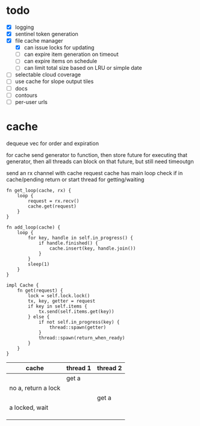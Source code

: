 # todo

- [x] logging
- [x] sentinel token generation
- [x] file cache manager
    - [x] can issue locks for updating
    - [ ] can expire item generation on timeout
    - [ ] can expire items on schedule
    - [ ] can limit total size based on LRU or simple date
- [ ] selectable cloud coverage
- [ ] use cache for slope output tiles
- [ ] docs
- [ ] contours
- [ ] per-user urls

# cache

dequeue vec for order and expiration

for cache send generator to function, then store future for executing that generator, then all threads can block on that future, but still need timeoutgn

send an rx channel with cache request
cache has main loop
check if in cache/pending
return or start thread for getting/waiting

```
fn get_loop(cache, rx) {
    loop {
        request = rx.recv()
        cache.get(request)
    }
}

fn add_loop(cache) {
    loop {
        for key, handle in self.in_progress() {
            if handle.finished() {
                cache.insert(key, handle.join())
            }
        }
        sleep(1)
    }
}

impl Cache {
    fn get(request) {
        lock = self.lock.lock()
        tx, key, getter = request
        if key in self.items {
            tx.send(self.items.get(key))
        } else {
            if not self.in_progress(key) {
                thread::spawn(getter)
            }
            thread::spawn(return_when_ready)
        }
    }
}
```

| cache               | thread 1 | thread 2 |
| ------------------- | -------- | -------- |
|                     | get a    |          |
| no a, return a lock |          |          |
|                     |          | get a    |
| a locked, wait      |          |          |
|                     |          |          |
|                     |          |          |
|                     |          |          |
